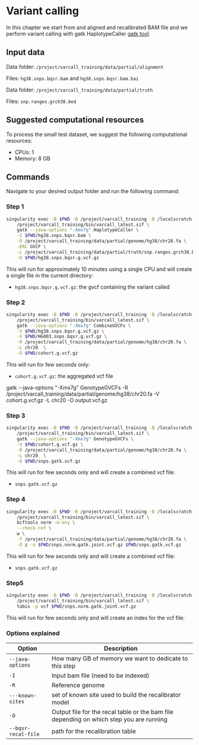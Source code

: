 # Variant calling

In this chapter we start from and aligned and recalibrated BAM file and we perform variant calling with gatk HaplotypeCaller [gatk tool](https://gatk.broadinstitute.org/hc/en-us/articles/360037225632-HaplotypeCaller).

## Input data

Data folder: `/project/varcall_training/data/partial/alignment`

Files: `hg38.snps.bqsr.bam` and `hg38.snps.bqsr.bam.bai`

Data folder: `/project/varcall_training/data/partial/truth`

Files: `snp.ranges.grch38.bed`

## Suggested computational resources

To process the small test dataset, we suggest the following computational resources:

- CPUs: 1
- Memory: 8 GB

## Commands

Navigate to your desired output folder and run the following command:

### Step 1 

```bash
singularity exec -B $PWD -B /project/varcall_training -B /localscratch \
	/project/varcall_training/bin/varcall_latest.sif \
	gatk --java-options "-Xmx7g" HaplotypeCaller \
	-I $PWD/hg38.snps.bqsr.bam \
    -R /project/varcall_training/data/partial/genome/hg38/chr20.fa \
    -ERC GVCF \
    -L /project/varcall_training/data/partial/truth/snp.ranges.grch38.bed \
    -O $PWD/hg38.snps.bqsr.g.vcf.gz
```

This will run for approximately 10 minutes using a single CPU and will create a single file in the current directory:

- `hg38.snps.bqsr.g.vcf.gz`: the gvcf containing the variant called

### Step 2

```bash
singularity exec -B $PWD -B /project/varcall_training -B /localscratch \
	/project/varcall_training/bin/varcall_latest.sif \
	gatk --java-options "-Xmx7g" CombineGVCFs \
	-V $PWD/hg38.snps.bqsr.g.vcf.gz \
    -V $PWD/HG003.snps.bqsr.g.vcf.gz \
    -R /project/varcall_training/data/partial/genome/hg38/chr20.fa \
    -L chr20  \
    -O $PWD/cohort.g.vcf.gz
```
This will run for few seconds only:

- `cohort.g.vcf.gz`: the aggregated vcf file

gatk --java-options "-Xmx7g" GenotypeGVCFs -R /project/varcall_training/data/partial/genome/hg38/chr20.fa -V cohort.g.vcf.gz -L chr20 -O output.vcf.gz
### Step 3
```bash
singularity exec -B $PWD -B /project/varcall_training -B /localscratch \
	/project/varcall_training/bin/varcall_latest.sif \
	gatk --java-options "-Xmx7g" GenotypeGVCFs \
	-V $PWD/cohort.g.vcf.gz \
    -R /project/varcall_training/data/partial/genome/hg38/chr20.fa \
    -L chr20  \
    -O $PWD/snps.gatk.vcf.gz
```

This will run for few seconds only and will create a combined vcf file:

- `snps.gatk.vcf.gz`

### Step 4
```bash
singularity exec -B $PWD -B /project/varcall_training -B /localscratch \
	/project/varcall_training/bin/varcall_latest.sif \
	bcftools norm -m-any \
    --check-ref \
    w \
    -f /project/varcall_training/data/partial/genome/hg38/chr20.fa \
	-O z -o $PWD/snps.norm.gatk.joint.vcf.gz $PWD/snps.gatk.vcf.gz

```

This will run for few seconds only and will create a combined vcf file:

- `snps.gatk.vcf.gz`

### Step5
```bash
singularity exec -B $PWD -B /project/varcall_training -B /localscratch \
	/project/varcall_training/bin/varcall_latest.sif \
	tabix -p vcf $PWD/snps.norm.gatk.joint.vcf.gz
```

This will run for few seconds only and will create an index for the vcf file:


### Options explained

| Option | Description |
|--------|-------------|	
| `--java-options` | How many GB of memory we want to dedicate to this step |
| `-I` | Input bam file (need to be indexed)|
| `-R` | Reference genome |
| `---known-sites` | set of known site used to build the recalibrator model |
| `-O` | Output file for the recal table or the bam file depending on which step you are running |
| `--bqsr-recal-file` | path for the recalibration table |


